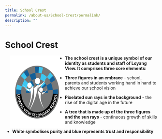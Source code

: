 ```yaml
---
title: School Crest
permalink: /about-us/School-Crest/permalink/
description: ""
---
```

School Crest
============



<img src="/images/Logo.png" style="width:183px;height:240px;margin-left:15px;" align = "left">

*   **The school crest is a unique symbol of our identity as students and staff of Loyang View. It comprises three core elements**:

*   **Three figures in an embrace** \- school, parents and students working hand in hand to achieve our school vision
*   **Pixelated sun rays in the background** \- the rise of the digital age in the future
*   **A tree that is made up of the three figures and the sun rays** \- continuous growth of skills and knowledge

  

*   **White symbolises purity and blue represents trust and responsibility**
